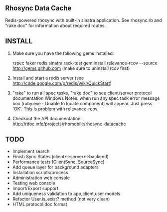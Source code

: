 Rhosync Data Cache
-------------------------------------------------------------

Redis-powered rhosync with built-in sinatra application. See rhosync.rb and "rake doc"
for information about required routes.

INSTALL
-------------------------------------------------------------
1. Make sure you have the following gems installed:

	rspec
	faker
	redis
	sinatra
	rack-test
	gem install relevance-rcov --source http://gems.github.com (make sure to uninstall rcov first)
	
2. Install and start a redis server (see http://code.google.com/p/redis/wiki/QuickStart)

3. "rake" to run all spec tasks, "rake doc" to see client/server protocol documentation
Windows Notes: when run any spec task error message box (ruby.exe - Unable to locate component) will appear. Just press 'OK'. 
This is problem with relevance-rcov.

4. Checkout the API documentation: http://rdoc.info/projects/rhomobile/rhosync-datacache

TODO
-------------------------------------------------------------
* Implement search
* Finish Sync States (client<->server<->backend)
* Performance tests (ClientSync, SourceSync)
* Add queue layer for background adapters
* Installation scripts/process
* Administration web console
* Testing web console
* Import/Export support
* Add uniqueness validation to app,client,user models
* Refactor User.is_exist? method (not very clean)
* HTML protocol doc format